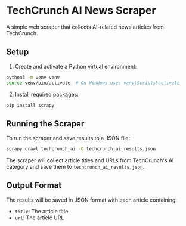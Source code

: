 # TechCrunch AI News Scraper

A simple web scraper that collects AI-related news articles from TechCrunch.

## Setup

1. Create and activate a Python virtual environment:
```bash
python3 -m venv venv
source venv/bin/activate  # On Windows use: venv\Scripts\activate
```

2. Install required packages:
```bash
pip install scrapy
```

## Running the Scraper

To run the scraper and save results to a JSON file:
```bash
scrapy crawl techcrunch_ai -O techcrunch_ai_results.json
```

The scraper will collect article titles and URLs from TechCrunch's AI category and save them to `techcrunch_ai_results.json`.

## Output Format

The results will be saved in JSON format with each article containing:
- `title`: The article title
- `url`: The article URL
